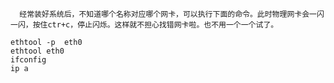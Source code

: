       经常装好系统后，不知道哪个名称对应哪个网卡，可以执行下面的命令。此时物理网卡会一闪一闪，按住ctr+c，停止闪烁。这样就不担心找错网卡啦。也不用一个一个试了。

```shell
ethtool -p  eth0
ethtool eth0
ifconfig 
ip a
```


